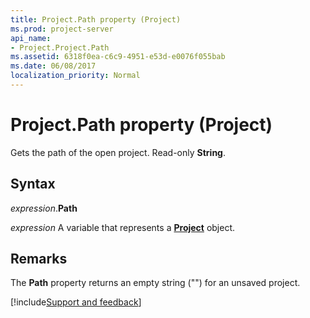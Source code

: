 ```yaml
---
title: Project.Path property (Project)
ms.prod: project-server
api_name:
- Project.Project.Path
ms.assetid: 6318f0ea-c6c9-4951-e53d-e0076f055bab
ms.date: 06/08/2017
localization_priority: Normal
---
```



# Project.Path property (Project)

Gets the path of the open project. Read-only  **String**.


## Syntax

_expression_.**Path**

_expression_ A variable that represents a **[Project](project.project.md)** object.


## Remarks

The  **Path** property returns an empty string ("") for an unsaved project.

[!include[Support and feedback](~/includes/feedback-boilerplate.md)]